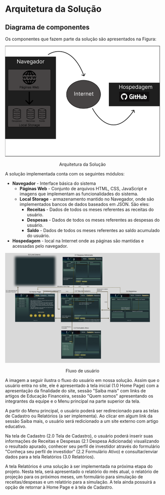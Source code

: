 # Arquitetura da Solução

## Diagrama de componentes

Os componentes que fazem parte da solução são apresentados na Figura:

![Diagrama de Componentes](img/Arquitetura.PNG)
<center>Arquitetura da Solução</center>

A solução implementada conta com os seguintes módulos:
- **Navegador** - Interface básica do sistema  
  - **Páginas Web** - Conjunto de arquivos HTML, CSS, JavaScript e imagens que implementam as funcionalidades do sistema.
   - **Local Storage** - armazenamento mantido no Navegador, onde são implementados bancos de dados baseados em JSON. São eles: 
     - **Receitas** - Dados de todos os meses referentes as receitas do usuário. 
     - **Despesas** - Dados de todos os meses referentes as despesas do usuário. 
     - **Saldo** - Dados de todos os meses referentes ao saldo acumulado do usuário.
 - **Hospedagem** - local na Internet onde as páginas são mantidas e acessadas pelo navegador. 

![Fluxo do usuário](img/Arquitetura1.PNG)
<center>Fluxo de usuário</center>


A imagem a seguir ilustra o fluxo do usuário em nossa solução. Assim
que o usuário entra no site, ele é apresentado à tela inicial
(1.0 Home Page) com a apresentação da finalidade do site, sessão "Saiba mais" com links de artigos de Educação Financeira, sessão "Quem somos" apresentando os integrantes da equipe e o Menu principal na parte superior da tela.

A partir do Menu principal, o usuário poderá ser redirecionado para as telas de Cadastro ou Relatórios (a ser implementa). Ao clicar em algum link da sessão Saiba mais, o usuário será redicionado a um site externo com artigo educativo.

Na tela de Cadastro (2.0 Tela de Cadastro), o usuário poderá inserir suas informações de Receitas e Despesas (2.1 Despesa Adicionada) visualizando o resultado apurado, conhecer seu perfil de investidor através do formulário "Conheça seu perfil de investidor" (2.2 Formulário Ativo) e consultar/enviar dados para a tela Relatórios (3.0 Relatórios).

A tela Relatórios é uma solução à ser implementada na próxima etapa do projeto. Nesta tela, será apresentado o relatório do mês atual, o relatório de projeção para os próximos meses, um formulário para simulação de receitas/despesas e um relatório para a simulação. A tela ainda possuirá a opção de retornar à Home Page e à tela de Cadastro.